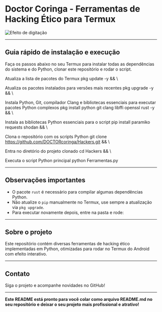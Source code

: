 # Doctor Coringa - Ferramentas de Hacking Ético para Termux

![Efeito de digitação](assets/img/typing.gif)

---

## Guia rápido de instalação e execução

Faça os passos abaixo no seu Termux para instalar todas as dependências do sistema e do Python, clonar este repositório e rodar o script.

Atualiza a lista de pacotes do Termux
pkg update -y && \

Atualiza os pacotes instalados para versões mais recentes
pkg upgrade -y && \

Instala Python, Git, compilador Clang e bibliotecas essenciais para executar pacotes Python complexos
pkg install python git clang libffi openssl rust -y && \

Instala as bibliotecas Python essenciais para o script
pip install paramiko requests shodan && \

Clona o repositório com os scripts Python
git clone https://github.com/DOCTORcoringa/Hackers.git && \

Entra no diretório do projeto clonado
cd Hackers && \

Executa o script Python principal
python Ferramentas.py

---

## Observações importantes

- O pacote `rust` é necessário para compilar algumas dependências Python.
- Não atualize o `pip` manualmente no Termux, use sempre a atualização via `pkg upgrade`.
- Para executar novamente depois, entre na pasta e rode: 

---

## Sobre o projeto

Este repositório contém diversas ferramentas de hacking ético implementadas em Python, otimizadas para rodar no Termux do Android com efeito interativo.

---

## Contato

Siga o projeto e acompanhe novidades no GitHub!

---

**Este README está pronto para você colar como arquivo README.md no seu repositório e deixar o seu projeto mais profissional e atrativo!**

